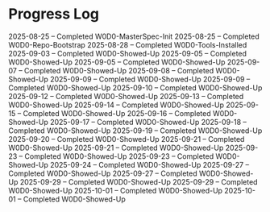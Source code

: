 # Progress Log

2025-08-25 – Completed W0D0-MasterSpec-Init
2025-08-25 – Completed W0D0-Repo-Bootstrap
2025-08-28 – Completed W0D0-Tools-Installed
2025-09-03 – Completed W0D0-Showed-Up
2025-09-05 – Completed W0D0-Showed-Up
2025-09-05 – Completed W0D0-Showed-Up
2025-09-07 – Completed W0D0-Showed-Up
2025-09-08 – Completed W0D0-Showed-Up
2025-09-09 – Completed W0D0-Showed-Up
2025-09-09 – Completed W0D0-Showed-Up
2025-09-10 – Completed W0D0-Showed-Up
2025-09-12 – Completed W0D0-Showed-Up
2025-09-13 – Completed W0D0-Showed-Up
2025-09-14 – Completed W0D0-Showed-Up
2025-09-15 – Completed W0D0-Showed-Up
2025-09-16 – Completed W0D0-Showed-Up
2025-09-17 – Completed W0D0-Showed-Up
2025-09-18 – Completed W0D0-Showed-Up
2025-09-19 – Completed W0D0-Showed-Up
2025-09-20 – Completed W0D0-Showed-Up
2025-09-21 – Completed W0D0-Showed-Up
2025-09-21 – Completed W0D0-Showed-Up
2025-09-23 – Completed W0D0-Showed-Up
2025-09-23 – Completed W0D0-Showed-Up
2025-09-24 – Completed W0D0-Showed-Up
2025-09-27 – Completed W0D0-Showed-Up
2025-09-27 – Completed W0D0-Showed-Up
2025-09-29 – Completed W0D0-Showed-Up
2025-09-29 – Completed W0D0-Showed-Up
2025-10-01 – Completed W0D0-Showed-Up
2025-10-01 – Completed W0D0-Showed-Up